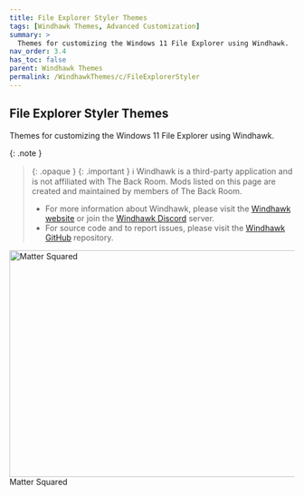 ```yaml
---
title: File Explorer Styler Themes
tags: [Windhawk Themes, Advanced Customization]
summary: >
  Themes for customizing the Windows 11 File Explorer using Windhawk.
nav_order: 3.4
has_toc: false
parent: Windhawk Themes
permalink: /WindhawkThemes/c/FileExplorerStyler
---
```


## File Explorer Styler Themes
Themes for customizing the Windows 11 File Explorer using Windhawk.

{: .note }
> {: .opaque }
> {: .important }
> ℹ️ Windhawk is a third-party application and is not affiliated with The Back Room. Mods listed on this page are created and maintained by members of The Back Room.  
>
> - For more information about Windhawk, please visit the [Windhawk website](https://windhawk.net) or join the [Windhawk Discord](https://discord.com/servers/windhawk-923944342991818753) server.
> - For source code and to report issues, please visit the [Windhawk GitHub](https://github.com/windhawk/windhawk) repository.

<div class="gallery text-delta">
<div class="gallery-item">
<a href="https://gitlab.com/the-back-room/windhawk/windows-11-file-explorer-styler/matter-squared/" target="_blank">
<img src="https://gitlab.com/the-back-room/windhawk/windows-11-file-explorer-styler/matter-squared/-/raw/main/Extras/preview.bmp" alt="Matter Squared" width="600" height="400"></a>
<div class="desc">Matter Squared</div>
</div>